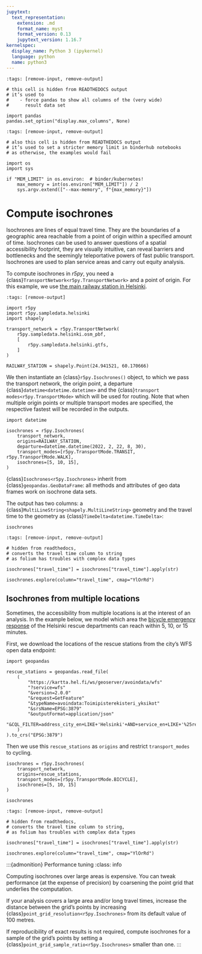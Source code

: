```yaml
---
jupytext:
  text_representation:
    extension: .md
    format_name: myst
    format_version: 0.13
    jupytext_version: 1.16.7
kernelspec:
  display_name: Python 3 (ipykernel)
  language: python
  name: python3
---
```


```{code-cell}
:tags: [remove-input, remove-output]

# this cell is hidden from READTHEDOCS output
# it’s used to
#    - force pandas to show all columns of the (very wide)
#      result data set

import pandas
pandas.set_option("display.max_columns", None)
```

```{code-cell}
:tags: [remove-input, remove-output]

# also this cell is hidden from READTHEDOCS output
# it’s used to set a stricter memory limit in binderhub notebooks
# as otherwise, the examples would fail

import os
import sys

if "MEM_LIMIT" in os.environ:  # binder/kubernetes!
    max_memory = int(os.environ["MEM_LIMIT"]) / 2
    sys.argv.extend(["--max-memory", f"{max_memory}"])
```

# Compute isochrones

Isochrones are lines of equal travel time. They are the boundaries of a
geographic area reachable from a point of origin within a specified amount of
time. Isochrones can be used to answer questions of a spatial accessibility
footprint, they are visually intuitive, can reveal barriers and bottlenecks and
the seemingly teleportative powers of fast public transport. Isochrones are
used to plan service areas and carry out equity analysis.

To compute isochrones in *r5py*, you need a
{class}`TransportNetwork<r5py.TransportNetwork>` and a point of origin. For this
example, we use [the main railway station in
Helsinki](https://en.wikipedia.org/wiki/Helsinki_Central_Station).

```{code-cell}
:tags: [remove-output]

import r5py
import r5py.sampledata.helsinki
import shapely

transport_network = r5py.TransportNetwork(
    r5py.sampledata.helsinki.osm_pbf,
    [
        r5py.sampledata.helsinki.gtfs,
    ]
)

RAILWAY_STATION = shapely.Point(24.941521, 60.170666)
```

We then instantiate an {class}`r5py.Isochrones()` object, to which we pass the
transport network, the origin point, a departure
{class}`datetime<datetime.datetime>` and the {class}`transport
modes<r5py.TransportMode>` which will be used for routing. Note that when
multiple origin points or multiple transport modes are specified, the respective
fastest will be recorded in the outputs.

```{code-cell}
import datetime

isochrones = r5py.Isochrones(
    transport_network,
    origins=RAILWAY_STATION,
    departure=datetime.datetime(2022, 2, 22, 8, 30),
    transport_modes=[r5py.TransportMode.TRANSIT, r5py.TransportMode.WALK],
    isochrones=[5, 10, 15],
)
```

{class}`Isochrones<r5py.Isochrones>` inherit from
{class}`geopandas.GeoDataFrame`: all methods and attributes of geo data frames
work on isochrone data sets.

The output has two columns: a {class}`MultiLineString<shapely.MultiLineString>` geometry
and the travel time to the geometry as {class}`TimeDelta<datetime.TimeDelta>`:

```{code-cell}
isochrones
```

```{code-cell}
:tags: [remove-input, remove-output]

# hidden from readthedocs,
# converts the travel time column to string
# as folium has troubles with complex data types

isochrones["travel_time"] = isochrones["travel_time"].apply(str)
```

```{code-cell}
isochrones.explore(column="travel_time", cmap="YlOrRd")
```

## Isochrones from multiple locations

Sometimes, the accessibility from multiple locations is at the interest of an
analysis. In the example below, we model which area the [bicycle emergency
response](https://www.helsinginuutiset.fi/paikalliset/5889018) of the Helsinki
rescue departments can reach within 5, 10, or 15 minutes.

First, we download the locations of the rescue stations from the city’s WFS open
data endpoint:

```{code-cell}
import geopandas

rescue_stations = geopandas.read_file(
    (
        "https://kartta.hel.fi/ws/geoserver/avoindata/wfs"
        "?service=wfs"
        "&version=2.0.0"
        "&request=GetFeature"
        "&typeName=avoindata:Toimipisterekisteri_yksikot"
        "&srsName=EPSG:3879"
        "&outputFormat=application/json"
        "&CQL_FILTER=address_city_en+LIKE+'Helsinki'+AND+service_en+LIKE+'%25rescue+station%25'"
    )
).to_crs("EPSG:3879")
```

Then we use this `rescue_stations` as `origins` and restrict `transport_modes`
to cycling.

```{code-cell}
isochrones = r5py.Isochrones(
    transport_network,
    origins=rescue_stations,
    transport_modes=[r5py.TransportMode.BICYCLE],
    isochrones=[5, 10, 15]
)

isochrones
```

```{code-cell}
:tags: [remove-input, remove-output]

# hidden from readthedocs,
# converts the travel time column to string,
# as folium has troubles with complex data types

isochrones["travel_time"] = isochrones["travel_time"].apply(str)
```

```{code-cell}
isochrones.explore(column="travel_time", cmap="YlOrRd")
```

:::{admonition} Performance tuning
:class: info

Computing isochrones over large areas is expensive. You can tweak performance
(at the expense of precision) by coarsening the point grid that underlies the
computation.

If your analysis covers a large area and/or long travel times, increase the
distance between the grid’s points by increasing
{class}`point_grid_resolution<r5py.Isochrones>` from its default value of
100 metres.

If reproducibility of exact results is not required, compute isochrones for a
sample of the grid’s points by setting a
{class}`point_grid_sample_ratio<r5py.Isochrones>` smaller than one.
:::
